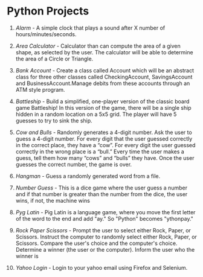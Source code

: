 # Python Projects

1. *Alarm* -  A simple clock that plays a sound after X number of hours/minutes/seconds.

2. *Area Calculator* - Calculator than can compute the area of a given shape, as selected by the user. The calculator will be able to determine the area of a Circle or Triangle.

3. *Bank Account* - Create a class called Account which will be an abstract class for three other classes called CheckingAccount, SavingsAccount and BusinessAccount.Manage debits from these accounts through an ATM style program.

4. *Battleship* - Build a simplified, one-player version of the classic board game Battleship! In this version of the game, there will be a single ship hidden in a random location on a 5x5 grid. The player will have 5 guesses to try to sink the ship.

5. *Cow and Bulls* - Randomly generates a 4-digit number. Ask the user to guess a 4-digit number. For every digit that the user guessed correctly in the correct place, they have a “cow”. For every digit the user guessed correctly in the wrong place is a “bull.” Every time the user makes a guess, tell them how many “cows” and “bulls” they have. Once the user guesses the correct number, the game is over.

6. *Hangman* - Guess a randomly generated word from a file.

7. *Number Guess* - This is a dice game where the user guess a number and if that number is greater than the number from the dice, 
the user wins, if not, the machine wins

8. *Pyg Latin* - Pig Latin is a language game, where you move the first letter of the word to the end and add "ay." So "Python" becomes "ythonpay."

9. *Rock Paper Scissors* - Prompt the user to select either Rock, Paper, or Scissors. Instruct the computer to randomly select either Rock, Paper, or Scissors. Compare the user's choice and the computer's choice. Determine a winner (the user or the computer). Inform the user who the winner is

10. *Yahoo Login* - Login to your yahoo email using Firefox and Selenium.
